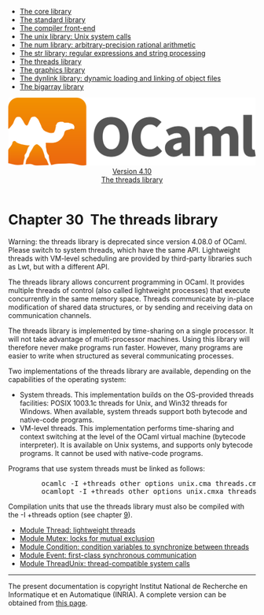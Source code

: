 <!-- ((! set title Manual !)) ((! set documentation !)) ((! set manual !)) ((! set nobreadcrumb !)) -->
<div class="manual content"><ul class="part_menu"><li><a href="core.html">The core library</a></li><li><a href="stdlib.html">The standard library</a></li><li><a href="parsing.html">The compiler front-end</a></li><li><a href="libunix.html">The unix library: Unix system calls</a></li><li><a href="libnum.html">The num library: arbitrary-precision rational arithmetic</a></li><li><a href="libstr.html">The str library: regular expressions and string processing</a></li><li class="active"><a href="libthreads.html">The threads library</a></li><li><a href="libgraph.html">The graphics library</a></li><li><a href="libdynlink.html">The dynlink library: dynamic loading and linking of object files</a></li><li><a href="libbigarray.html">The bigarray library</a></li></ul><header><nav class="toc brand"><a class="brand" href="https://ocaml.org/"><img src="colour-logo-gray.svg" class="svg" alt="OCaml"></a></nav><nav class="toc"><div class="toc_version"><a href="/docs" id="version-select">Version 4.10</a></div><div class="toc_title"><a href="#">The threads library</a></div></nav></header>




<h1 class="chapter" id="sec572"><span>Chapter 30</span>&nbsp;&nbsp;The threads library</h1>
<p>
<a id="c:threads"></a></p><p><span class="c013">Warning:</span> the <span class="c003">threads</span> library is deprecated since version
4.08.0 of OCaml. Please switch to system threads, which have the same
API. Lightweight threads with VM-level scheduling are provided by
third-party libraries such as Lwt, but with a different API.</p><p>The <span class="c003">threads</span> library allows concurrent programming in OCaml.
It provides multiple threads of control (also called lightweight
processes) that execute concurrently in the same memory space. Threads
communicate by in-place modification of shared data structures, or by
sending and receiving data on communication channels.</p><p>The <span class="c003">threads</span> library is implemented by time-sharing on a single
processor. It will not take advantage of multi-processor machines.
Using this library will therefore never make programs run
faster. However, many programs are easier to write when structured as
several communicating processes.</p><p>Two implementations of the <span class="c003">threads</span> library are available, depending
on the capabilities of the operating system:
</p><ul class="itemize"><li class="li-itemize">
System threads. This implementation builds on the OS-provided threads
facilities: POSIX 1003.1c threads for Unix, and Win32 threads for
Windows. When available, system threads support both bytecode and
native-code programs.
</li><li class="li-itemize">VM-level threads. This implementation performs time-sharing and
context switching at the level of the OCaml virtual machine (bytecode
interpreter). It is available on Unix systems, and supports only
bytecode programs. It cannot be used with native-code programs.
</li></ul><p>
Programs that use system threads must be linked as follows:
</p><pre>        ocamlc -I +threads <span class="c009">other options</span> unix.cma threads.cma <span class="c009">other files</span>
        ocamlopt -I +threads <span class="c009">other options</span> unix.cmxa threads.cmxa <span class="c009">other files</span>
</pre><p>
Compilation units that use the <span class="c003">threads</span> library must also be compiled with
the <span class="c003">-I +threads</span> option (see chapter&nbsp;<a href="comp.html#c%3Acamlc">9</a>).</p><ul class="ftoc2"><li class="li-links">
<a href="../../api/4.10/Thread.html">Module <span class="c003">Thread</span>: lightweight threads</a>
</li><li class="li-links"><a href="../../api/4.10/Mutex.html">Module <span class="c003">Mutex</span>: locks for mutual exclusion</a>
</li><li class="li-links"><a href="../../api/4.10/Condition.html">Module <span class="c003">Condition</span>: condition variables to synchronize between threads</a>
</li><li class="li-links"><a href="../../api/4.10/Event.html">Module <span class="c003">Event</span>: first-class synchronous communication</a>
</li><li class="li-links"><a href="../../api/4.10/ThreadUnix.html">Module <span class="c003">ThreadUnix</span>: thread-compatible system calls</a>
</li></ul>
<hr>





<div class="copyright">The present documentation is copyright Institut National de Recherche en Informatique et en Automatique (INRIA). A complete version can be obtained from <a href="http://caml.inria.fr/pub/docs/manual-ocaml/">this page</a>.</div></div>